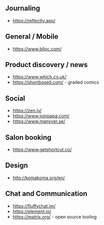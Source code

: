 

## Journaling
* https://reflectly.app/

## General / Mobile
* https://www.blloc.com/

## Product discovery / news
* https://www.which.co.uk/
* https://shortboxed.com/ - graded comics

## Social
* https://zen.ly/
* https://www.joinpapa.com/
* https://www.manyver.se/

## Salon booking
* https://www.getshortcut.co/

## Design
* http://komakoma.org/en/

## Chat and Communication
* https://fluffychat.im/
* https://element.io/
* https://matrix.org/ - open source tooling
